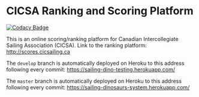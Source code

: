 # CICSA Ranking and Scoring Platform

[![Codacy Badge](https://api.codacy.com/project/badge/Grade/4fff97ca8fa64694b9ce295f2168aac1)](https://app.codacy.com/app/jeffreykam0415/CICSA-Ranking-Platform?utm_source=github.com&utm_medium=referral&utm_content=lazypanda10117/CICSA-Ranking-Platform&utm_campaign=Badge_Grade_Settings)

This is an online scoring/ranking platform for Canadian Intercollegiate Sailing Association (CICSA). Link to the ranking platform: http://scores.cicsailing.ca


The ```develop``` branch is automatically deployed on Heroku to this address following every commit: https://sailing-dino-testing.herokuapp.com/

The ```master``` branch is automatically deployed on Heroku to this address following every commit: https://sailing-dinosaurs-system.herokuapp.com/
